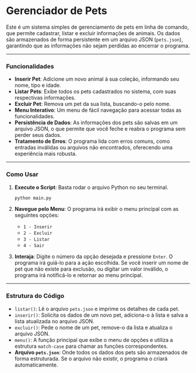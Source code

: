# Gerenciador de Pets

Este é um sistema simples de gerenciamento de pets em linha de comando, que permite cadastrar, listar e excluir informações de animais. Os dados são armazenados de forma persistente em um arquivo JSON (`pets.json`), garantindo que as informações não sejam perdidas ao encerrar o programa.

-----

### Funcionalidades

  - **Inserir Pet**: Adicione um novo animal à sua coleção, informando seu nome, tipo e idade.
  - **Listar Pets**: Exibe todos os pets cadastrados no sistema, com suas respectivas informações.
  - **Excluir Pet**: Remova um pet da sua lista, buscando-o pelo nome.
  - **Menu Interativo**: Um menu de fácil navegação para acessar todas as funcionalidades.
  - **Persistência de Dados**: As informações dos pets são salvas em um arquivo JSON, o que permite que você feche e reabra o programa sem perder seus dados.
  - **Tratamento de Erros**: O programa lida com erros comuns, como entradas inválidas ou arquivos não encontrados, oferecendo uma experiência mais robusta.

-----

### Como Usar

1.  **Execute o Script**: Basta rodar o arquivo Python no seu terminal.

    ```bash
    python main.py
    ```

2.  **Navegue pelo Menu**: O programa irá exibir o menu principal com as seguintes opções:

      - `1 - Inserir`
      - `2 - Excluir`
      - `3 - Listar`
      - `4 - Sair`

3.  **Interaja**: Digite o número da opção desejada e pressione `Enter`. O programa irá guiá-lo para a ação escolhida. Se você inserir um nome de pet que não existe para exclusão, ou digitar um valor inválido, o programa irá notificá-lo e retornar ao menu principal.

-----

### Estrutura do Código

  - `listar()`: Lê o arquivo `pets.json` e imprime os detalhes de cada pet.
  - `inserir()`: Solicita os dados de um novo pet, adiciona-o à lista e salva a lista atualizada no arquivo JSON.
  - `excluir()`: Pede o nome de um pet, remove-o da lista e atualiza o arquivo JSON.
  - `menu()`: A função principal que exibe o menu de opções e utiliza a estrutura `match-case` para chamar as funções correspondentes.
  - **Arquivo `pets.json`**: Onde todos os dados dos pets são armazenados de forma estruturada. Se o arquivo não existir, o programa o criará automaticamente.
